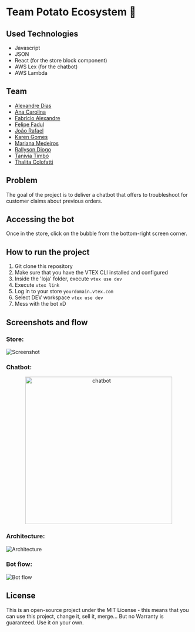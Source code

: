 # Team Potato Ecosystem :potato:

## Used Technologies
* Javascript
* JSON
* React (for the store block component)
* AWS Lex (for the chatbot)
* AWS Lambda

## Team
* [Alexandre Dias](https://www.linkedin.com/in/alexandrepdias/) <br>
* [Ana Carolina](https://www.linkedin.com/in/anacarolinagon%C3%A7alves/) <br>
* [Fabrício Alexandre](https://www.linkedin.com/in/fabalexsantos/) <br>
* [Felipe Fadul](https://www.linkedin.com/in/felipefadul/) <br>
* [João Rafael](https://www.linkedin.com/in/joao-rafael-silva/) <br>
* [Karen Gomes](https://www.linkedin.com/in/karenngomes/) <br>
* [Mariana Medeiros](https://www.linkedin.com/in/marianafmedeiros/) <br>
* [Rallyson Diogo](https://www.linkedin.com/in/rallysson/) <br>
* [Tanívia Timbó](https://www.linkedin.com/in/tanivia/) <br>
* [Thalita Colofatti](https://www.linkedin.com/in/thalitaacb/) <br>


## Problem

The goal of the project is to deliver a chatbot that offers to troubleshoot for customer claims about previous orders.

## Accessing the bot
Once in the store, click on the bubble from the bottom-right screen corner. 

## How to run the project
1. Git clone this repository <br>
2. Make sure that you have the VTEX CLI installed and configured  <br>
3. Inside the 'loja' folder, execute ```vtex use dev```  <br>
4. Execute ```vtex link``` <br>
6. Log in to your store ```yourdomain.vtex.com``` <br/>
7. Select DEV workspace ```vtex use dev``` <br>
8. Mess with the bot xD

## Screenshots and flow
### Store:
![Screenshot](/assets/Loja_com_bot_aberto.png)

### Chatbot:
<p align="center">
  <img alt="chatbot" width="400px" src="/assets/Potatobot.gif" />
<p>

### Architecture:
![Architecture](/assets/Arquitetura.PNG)

### Bot flow:
![Bot flow](/assets/Fluxograma_do_Bot.jpg)

## License

This is an open-source project under the MIT License - this means that you can use this project, change it, sell it, merge... But no Warranty is guaranteed. Use it on your own. 

